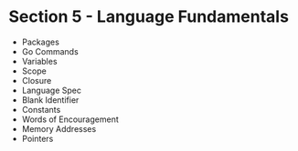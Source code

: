 Section 5 - Language Fundamentals
=================================

+ Packages
+ Go Commands
+ Variables
+ Scope
+ Closure
+ Language Spec
+ Blank Identifier
+ Constants
+ Words of Encouragement
+ Memory Addresses
+ Pointers
